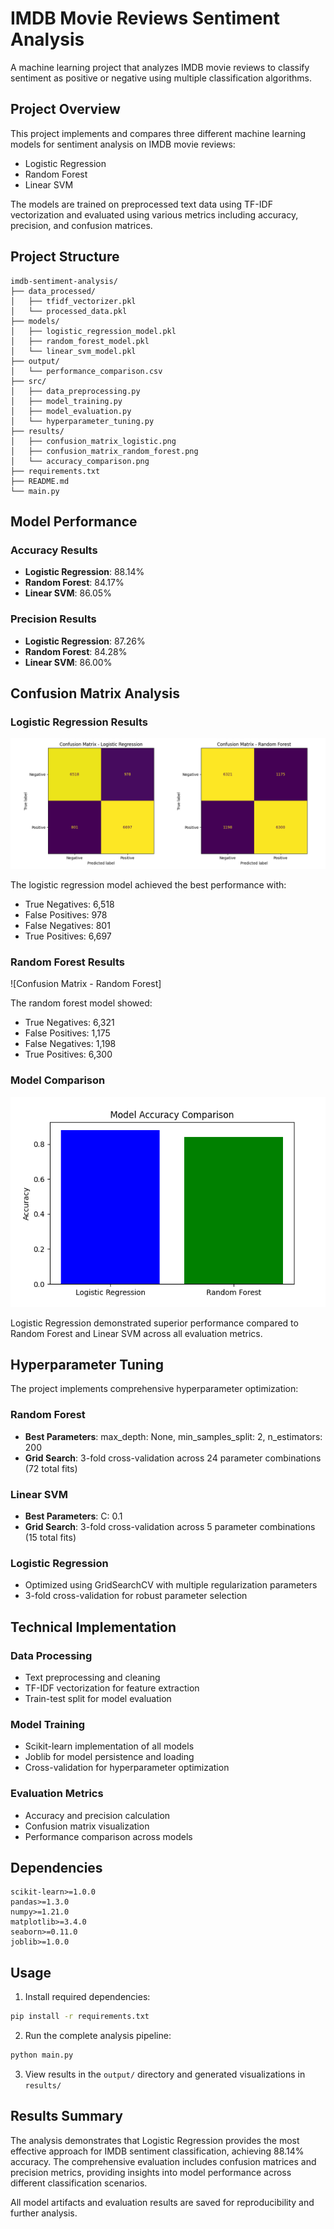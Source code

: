 # IMDB Movie Reviews Sentiment Analysis

A machine learning project that analyzes IMDB movie reviews to classify sentiment as positive or negative using multiple classification algorithms.

## Project Overview

This project implements and compares three different machine learning models for sentiment analysis on IMDB movie reviews:
- Logistic Regression
- Random Forest
- Linear SVM

The models are trained on preprocessed text data using TF-IDF vectorization and evaluated using various metrics including accuracy, precision, and confusion matrices.

## Project Structure

```
imdb-sentiment-analysis/
├── data_processed/
│   ├── tfidf_vectorizer.pkl
│   └── processed_data.pkl
├── models/
│   ├── logistic_regression_model.pkl
│   ├── random_forest_model.pkl
│   └── linear_svm_model.pkl
├── output/
│   └── performance_comparison.csv
├── src/
│   ├── data_preprocessing.py
│   ├── model_training.py
│   ├── model_evaluation.py
│   └── hyperparameter_tuning.py
├── results/
│   ├── confusion_matrix_logistic.png
│   ├── confusion_matrix_random_forest.png
│   └── accuracy_comparison.png
├── requirements.txt
├── README.md
└── main.py
```

## Model Performance

### Accuracy Results
- **Logistic Regression**: 88.14%
- **Random Forest**: 84.17%
- **Linear SVM**: 86.05%

### Precision Results
- **Logistic Regression**: 87.26%
- **Random Forest**: 84.28%
- **Linear SVM**: 86.00%

## Confusion Matrix Analysis

### Logistic Regression Results
![Confusion Matrix - Logistic Regression](results/confusion_matrix.png)

The logistic regression model achieved the best performance with:
- True Negatives: 6,518
- False Positives: 978
- False Negatives: 801
- True Positives: 6,697

### Random Forest Results  
![Confusion Matrix - Random Forest]

The random forest model showed:
- True Negatives: 6,321
- False Positives: 1,175
- False Negatives: 1,198
- True Positives: 6,300

### Model Comparison
![Model Accuracy Comparison](results/accuracy_comparison.png)

Logistic Regression demonstrated superior performance compared to Random Forest and Linear SVM across all evaluation metrics.

## Hyperparameter Tuning

The project implements comprehensive hyperparameter optimization:

### Random Forest
- **Best Parameters**: max_depth: None, min_samples_split: 2, n_estimators: 200
- **Grid Search**: 3-fold cross-validation across 24 parameter combinations (72 total fits)

### Linear SVM  
- **Best Parameters**: C: 0.1
- **Grid Search**: 3-fold cross-validation across 5 parameter combinations (15 total fits)

### Logistic Regression
- Optimized using GridSearchCV with multiple regularization parameters
- 3-fold cross-validation for robust parameter selection

## Technical Implementation

### Data Processing
- Text preprocessing and cleaning
- TF-IDF vectorization for feature extraction
- Train-test split for model evaluation

### Model Training
- Scikit-learn implementation of all models
- Joblib for model persistence and loading
- Cross-validation for hyperparameter optimization

### Evaluation Metrics
- Accuracy and precision calculation
- Confusion matrix visualization
- Performance comparison across models

## Dependencies

```
scikit-learn>=1.0.0
pandas>=1.3.0
numpy>=1.21.0
matplotlib>=3.4.0
seaborn>=0.11.0
joblib>=1.0.0
```

## Usage

1. Install required dependencies:
```bash
pip install -r requirements.txt
```

2. Run the complete analysis pipeline:
```bash
python main.py
```

3. View results in the `output/` directory and generated visualizations in `results/`

## Results Summary

The analysis demonstrates that Logistic Regression provides the most effective approach for IMDB sentiment classification, achieving 88.14% accuracy. The comprehensive evaluation includes confusion matrices and precision metrics, providing insights into model performance across different classification scenarios.

All model artifacts and evaluation results are saved for reproducibility and further analysis.
